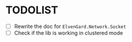 # TODOLIST

- [ ] Rewrite the doc for `ElvenGard.Network.Socket`
- [ ] Check if the lib is working in clustered mode

